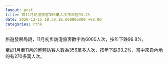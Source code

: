 ```yaml
---
layout: post
title: 首11月訪港旅客356萬人次按年挫93.2%
date: 2020-12-15 18:39:18.000000000 +08:00
categories: rthk
---
```


旅遊發展局說，11月初步訪港旅客數字為6000人次，按年下跌99.8%。

至於1月至11月的整體訪客人數為356萬多人次，按年下跌93.2%，當中來自內地的有270多萬人次。
